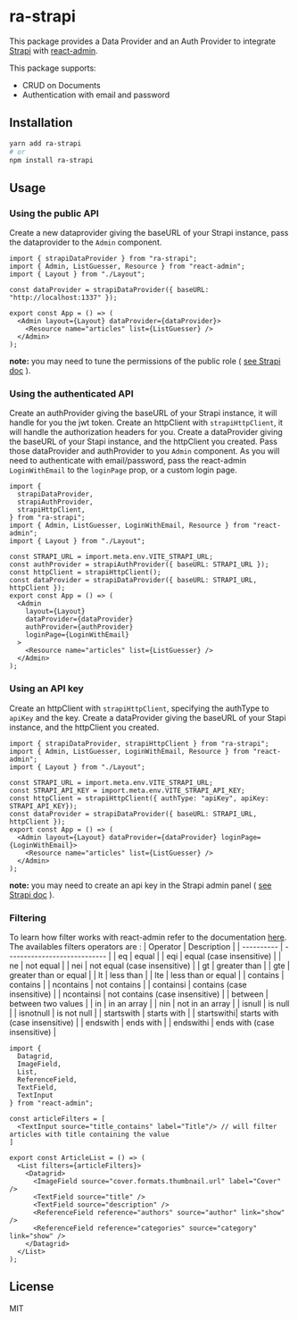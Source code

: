 # ra-strapi

This package provides a Data Provider and an Auth Provider to integrate [Strapi](https://strapi.io/) with [react-admin](https://marmelab.com/react-admin).

This package supports:

- CRUD on Documents
- Authentication with email and password

## Installation

```sh
yarn add ra-strapi
# or
npm install ra-strapi
```

## Usage

### Using the public API

Create a new dataprovider giving the baseURL of your Strapi instance, pass the dataprovider to the `Admin` component.

```tsx
import { strapiDataProvider } from "ra-strapi";
import { Admin, ListGuesser, Resource } from "react-admin";
import { Layout } from "./Layout";

const dataProvider = strapiDataProvider({ baseURL: "http://localhost:1337" });

export const App = () => (
  <Admin layout={Layout} dataProvider={dataProvider}>
    <Resource name="articles" list={ListGuesser} />
  </Admin>
);
```

**note:** you may need to tune the permissions of the public role ( [see Strapi doc](https://docs.strapi.io/user-docs/users-roles-permissions/configuring-end-users-roles) ).

### Using the authenticated API

Create an authProvider giving the baseURL of your Strapi instance, it will handle for you the jwt token.
Create an httpClient with `strapiHttpClient`, it will handle the authorization headers for you.
Create a dataProvider giving the baseURL of your Stapi instance, and the httpClient you created.
Pass those dataProvider and authProvider to you `Admin` component.
As you will need to authenticate with email/password, pass the react-admin `LoginWithEmail` to the `loginPage` prop, or a custom login page.

```tsx
import {
  strapiDataProvider,
  strapiAuthProvider,
  strapiHttpClient,
} from "ra-strapi";
import { Admin, ListGuesser, LoginWithEmail, Resource } from "react-admin";
import { Layout } from "./Layout";

const STRAPI_URL = import.meta.env.VITE_STRAPI_URL;
const authProvider = strapiAuthProvider({ baseURL: STRAPI_URL });
const httpClient = strapiHttpClient();
const dataProvider = strapiDataProvider({ baseURL: STRAPI_URL, httpClient });
export const App = () => (
  <Admin
    layout={Layout}
    dataProvider={dataProvider}
    authProvider={authProvider}
    loginPage={LoginWithEmail}
  >
    <Resource name="articles" list={ListGuesser} />
  </Admin>
);
```

### Using an API key

Create an httpClient with `strapiHttpClient`, specifying the authType to `apiKey` and the key.
Create a dataProvider giving the baseURL of your Stapi instance, and the httpClient you created.

```tsx
import { strapiDataProvider, strapiHttpClient } from "ra-strapi";
import { Admin, ListGuesser, LoginWithEmail, Resource } from "react-admin";
import { Layout } from "./Layout";

const STRAPI_URL = import.meta.env.VITE_STRAPI_URL;
const STRAPI_API_KEY = import.meta.env.VITE_STRAPI_API_KEY;
const httpClient = strapiHttpClient({ authType: "apiKey", apiKey:  STRAPI_API_KEY});
const dataProvider = strapiDataProvider({ baseURL: STRAPI_URL, httpClient });
export const App = () => (
  <Admin layout={Layout} dataProvider={dataProvider} loginPage={LoginWithEmail}>
    <Resource name="articles" list={ListGuesser} />
  </Admin>
);
```
**note:** you may need to create an api key in the Strapi admin panel ( [see Strapi doc](https://docs.strapi.io/user-docs/settings/API-tokens) ).


### Filtering

To learn how filter works with react-admin refer to the documentation [here](https://marmelab.com/react-admin/FilteringTutorial.html).
The availables filters operators are :
| Operator   | Description                  |
| ---------- | ---------------------------- |
| eq         | equal                        |
| eqi        | equal (case insensitive)     |
| ne         | not equal                    |
| nei        | not equal (case insensitive) |
| gt         | greater than                 |
| gte        | greater than or equal        |
| lt         | less than                    |
| lte        | less than or equal           |
| contains   | contains                     |
| ncontains  | not contains                 |
| containsi  | contains (case insensitive)  |
| ncontainsi | not contains (case insensitive) |
| between    | between two values           |
| in         | in an array                  |
| nin        | not in an array              |
| isnull     | is null                      |
| isnotnull  | is not null                  |
| startswith | starts with                  |
| startswithi| starts with (case insensitive) |
| endswith   | ends with                    |
| endswithi  | ends with (case insensitive) |

```tsx
import {
  Datagrid,
  ImageField,
  List,
  ReferenceField,
  TextField,
  TextInput
} from "react-admin";

const articleFilters = [
  <TextInput source="title_contains" label="Title"/> // will filter articles with title containing the value
]

export const ArticleList = () => (
  <List filters={articleFilters}>
    <Datagrid>
      <ImageField source="cover.formats.thumbnail.url" label="Cover" />
      <TextField source="title" />
      <TextField source="description" />
      <ReferenceField reference="authors" source="author" link="show" />
      <ReferenceField reference="categories" source="category" link="show" />
    </Datagrid>
  </List>
);
```

## License

MIT
